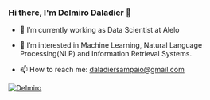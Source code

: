 ### Hi there, I'm Delmiro Daladier 👋

- 🔭 I’m currently working as Data Scientist at Alelo
- 🌱 I’m interested in Machine Learning, Natural Language Processing(NLP) and Information Retrieval Systems.

- 📫 How to reach me: daladiersampaio@gmail.com
<a href="https://www.linkedin.com/in/delmiro-daladier-sampaio-neto-375977a4/">
  <img align="left; margin-left: 10px" alt="Delmiro" src="https://img.shields.io/badge/-delmirodaladier-blue?style=flat-square&logo=Linkedin&logoColor=white"/>
</a>

